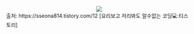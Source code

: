 <div align="center">
  <img src="https://github.com/jisu217/jisu217/blob/output/github-contribution-grid-snake.svg">
</div>
출처: https://sseona814.tistory.com/12 [요리보고 저리봐도 알수없는 코딩💻:티스토리]
